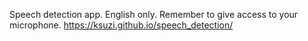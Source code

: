 Speech detection app. English only. Remember to give access to your microphone. https://ksuzi.github.io/speech_detection/
